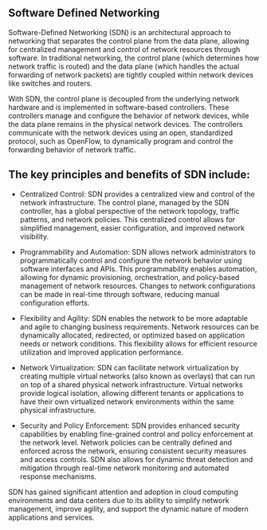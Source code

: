 ## Software Defined Networking

Software-Defined Networking (SDN) is an architectural approach to networking that separates the control plane from the data plane, allowing for centralized management and control of network resources through software. In traditional networking, the control plane (which determines how network traffic is routed) and the data plane (which handles the actual forwarding of network packets) are tightly coupled within network devices like switches and routers.

With SDN, the control plane is decoupled from the underlying network hardware and is implemented in software-based controllers. These controllers manage and configure the behavior of network devices, while the data plane remains in the physical network devices. The controllers communicate with the network devices using an open, standardized protocol, such as OpenFlow, to dynamically program and control the forwarding behavior of network traffic.

## The key principles and benefits of SDN include:

+ Centralized Control: SDN provides a centralized view and control of the network infrastructure. The control plane, managed by the SDN controller, has a global perspective of the network topology, traffic patterns, and network policies. This centralized control allows for simplified management, easier configuration, and improved network visibility.

+ Programmability and Automation: SDN allows network administrators to programmatically control and configure the network behavior using software interfaces and APIs. This programmability enables automation, allowing for dynamic provisioning, orchestration, and policy-based management of network resources. Changes to network configurations can be made in real-time through software, reducing manual configuration efforts.

+ Flexibility and Agility: SDN enables the network to be more adaptable and agile to changing business requirements. Network resources can be dynamically allocated, redirected, or optimized based on application needs or network conditions. This flexibility allows for efficient resource utilization and improved application performance.

+ Network Virtualization: SDN can facilitate network virtualization by creating multiple virtual networks (also known as overlays) that can run on top of a shared physical network infrastructure. Virtual networks provide logical isolation, allowing different tenants or applications to have their own virtualized network environments within the same physical infrastructure.

+ Security and Policy Enforcement: SDN provides enhanced security capabilities by enabling fine-grained control and policy enforcement at the network level. Network policies can be centrally defined and enforced across the network, ensuring consistent security measures and access controls. SDN also allows for dynamic threat detection and mitigation through real-time network monitoring and automated response mechanisms.

SDN has gained significant attention and adoption in cloud computing environments and data centers due to its ability to simplify network management, improve agility, and support the dynamic nature of modern applications and services.





